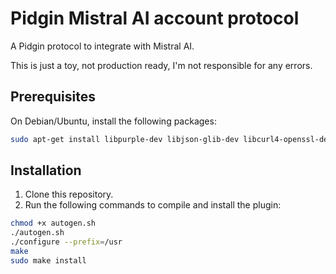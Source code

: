 # Pidgin Mistral AI account protocol

A Pidgin protocol to integrate with Mistral AI.

This is just a toy, not production ready, I'm not responsible for any errors.

## Prerequisites

On Debian/Ubuntu, install the following packages:

```bash
sudo apt-get install libpurple-dev libjson-glib-dev libcurl4-openssl-dev
```

## Installation

1. Clone this repository.
2. Run the following commands to compile and install the plugin:

```bash
chmod +x autogen.sh
./autogen.sh
./configure --prefix=/usr
make
sudo make install
```

